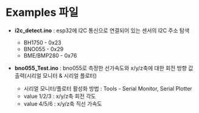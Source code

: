 # Examples 파일
- **i2c_detect.ino** : esp32에 I2C 통신으로 연결되어 있는 센서의 I2C 주소 탐색
   - BH1750 - 0x23
   - BNO055 - 0x29
   - BME/BMP280 - 0x76

- **bno055_Test.ino** : bno055로 측정한 선가속도와 x/y/z축에 대한 회전 방향 값 출력(시리얼 모니터 & 시리얼 플로터)
   - 시리얼 모니터/플로터 활성화 방법 : Tools - Serial Monitor, Serial Plotter
   - value 1/2/3 : x/y/z축 회전 각도
   - value 4/5/6 : x/y/z축 직선 가속도
